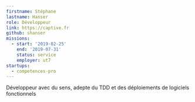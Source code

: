 ```yaml
---
firstname: Stéphane
lastname: Hanser
role: Développeur
link: https://captive.fr
github: shanser
missions:
  - start: '2019-02-25'
    end: '2019-07-31'
    status: service
    employer: ut7
startups:
  - competences-pro
---
```


Développeur avec du sens, adepte du TDD et des déploiements de logiciels fonctionnels
